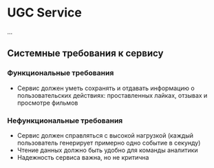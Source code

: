 # UGC Service
...


## Системные требования к сервису

### Функциональные требования
- Сервис должен уметь сохранять и отдавать информацию о пользовательских действиях: проставленных лайках, отзывах и просмотре фильмов

### Нефункциональные требования
- Сервис должен справляться с высокой нагрузкой (каждый пользователь генерирует примерно
одно событие в секунду)
- Чтение данных должно быть удобно для команды аналитики
- Надежность сервиса важна, но не критична